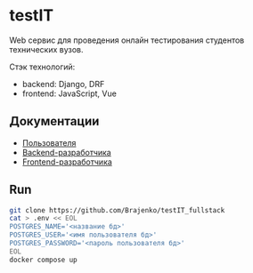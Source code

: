 
# testIT

Web сервис для проведения онлайн тестирования студентов технических вузов.

Стэк технологий:
- backend: Django, DRF
- frontend: JavaScript, Vue


## Документации

- [Пользователя](./docs/docs-user/Docs.md)
- [Backend-разработчика](./docs/docs-backend/Docs.md)
- [Frontend-разработчика](./docs/docs-frontend/Docs.md)


## Run

```bash
git clone https://github.com/Brajenko/testIT_fullstack
cat > .env << EOL
POSTGRES_NAME='<название бд>'
POSTGRES_USER='<имя пользователя бд>'
POSTGRES_PASSWORD='<пароль пользователя бд>'
EOL
docker compose up
```

